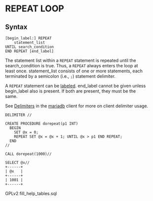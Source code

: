 # REPEAT LOOP

## Syntax

```
[begin_label:] REPEAT
    statement_list
UNTIL search_condition
END REPEAT [end_label]
```

The statement list within a `REPEAT` statement is repeated until the\
search\_condition is true. Thus, a `REPEAT` always enters the loop at\
least once. statement\_list consists of one or more statements, each\
terminated by a semicolon (i.e., `;`) statement delimiter.

A `REPEAT` statement can be [labeled](labels.md). end\_label cannot be given unless\
begin\_label also is present. If both are present, they must be the\
same.

See [Delimiters](../../../clients-and-utilities/mariadb-client/delimiters.md) in the [mariadb](../../../clients-and-utilities/mariadb-client/) client for more on client delimiter usage.

```
DELIMITER //

CREATE PROCEDURE dorepeat(p1 INT)
  BEGIN
    SET @x = 0;
    REPEAT SET @x = @x + 1; UNTIL @x > p1 END REPEAT;
  END
//

CALL dorepeat(1000)//

SELECT @x//
+------+
| @x   |
+------+
| 1001 |
+------+
```

GPLv2 fill\_help\_tables.sql
